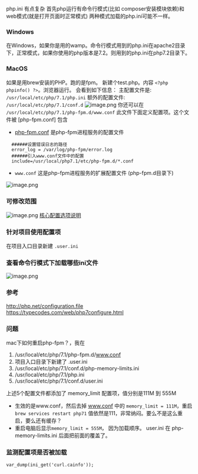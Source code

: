 php.ini 有点复杂
首先php运行有命令行模式(比如 composer安装模块依赖)和 web模式(就是打开页面时正常模式)
两种模式加载的php.ini可能不一样。
### Windows
在Windows，如果你是用的wamp。命令行模式用到的php.ini在apache2目录下，正常模式，如果你使用的php版本是7.2。则用到的php.ini在php7.2目录下。
### MacOS
如果是用brew安装的PHP。跑的是fpm。
新建个test.php。内容 `<?php phpinfo() ?>`。浏览器运行。
会看到如下信息：
主配置文件是: `/usr/local/etc/php/7.1/php.ini`
额外的配置文件: `/usr/local/etc/php/7.1/conf.d` 
     ![image.png](https://hexo-blog.pek3b.qingstor.com/upload_images/71414-41c1e13c0a3173cf.png?imageMogr2/auto-orient/strip%7CimageView2/2/w/1240)
你还可以在 `/usr/local/etc/php/7.1/php-fpm.d/www.conf` 此文件下面定义配置项。这个文件被 [php-fpm.conf] 包含
 * [php-fpm.conf](http://php.net/manual/zh/install.fpm.configuration.php) 是php-fpm进程服务的配置文件
```
  ######设置错误日志的路径
  error_log = /var/log/php-fpm/error.log
  ######引入www.conf文件中的配置
  include=/usr/local/php7.1/etc/php-fpm.d/*.conf
```
 * `www.conf` 这是php-fpm进程服务的扩展配置文件 (php-fpm.d目录下)

![image.png](https://hexo-blog.pek3b.qingstor.com/upload_images/71414-3c1ea4934d74cb69.png?imageMogr2/auto-orient/strip%7CimageView2/2/w/1240)

### 可修改范围
![image.png](https://hexo-blog.pek3b.qingstor.com/upload_images/71414-0cd7abe8a63bf5b4.png?imageMogr2/auto-orient/strip%7CimageView2/2/w/1240)
[核心配置选项说明](http://php.net/manual/zh/ini.core.php)

### 针对项目使用配置项
在项目入口目录新建 `.user.ini`

### 查看命令行模式下加载哪些ini文件
![image.png](https://hexo-blog.pek3b.qingstor.com/upload_images/71414-5da7950228e4f032.png?imageMogr2/auto-orient/strip%7CimageView2/2/w/1240)

### 参考
http://php.net/configuration.file
https://typecodes.com/web/php7configure.html

### 问题
mac下如何重启php-fpm？，我在
1.  /usr/local/etc/php/7.1/php-fpm.d/www.conf
2.  项目入口目录下新建了 .user.ini
3. /usr/local/etc/php/7.1/conf.d/php-memory-limits.ini
4. /usr/local/etc/php/7.1/php.ini
5. /usr/local/etc/php/7.1/conf.d/user.ini

上述5个配置文件都添加了 memory_limit 配置项，值分别是111M 到 555M
* 生效的是www.conf，然后去掉 www.conf 中的 `memory_limit = 111M`，重启 `brew services restart php71` 
值依然是111，非常纳闷。要么不是这么重启，要么还有缓存？
* 重启电脑后显示`memory_limit = 555M`， 因为加载顺序。 user.ini 在 php-memory-limits.ini 后面把前面的覆盖了。


### 监测配置项是否被加载
`var_dump(ini_get('curl.cainfo'));`

